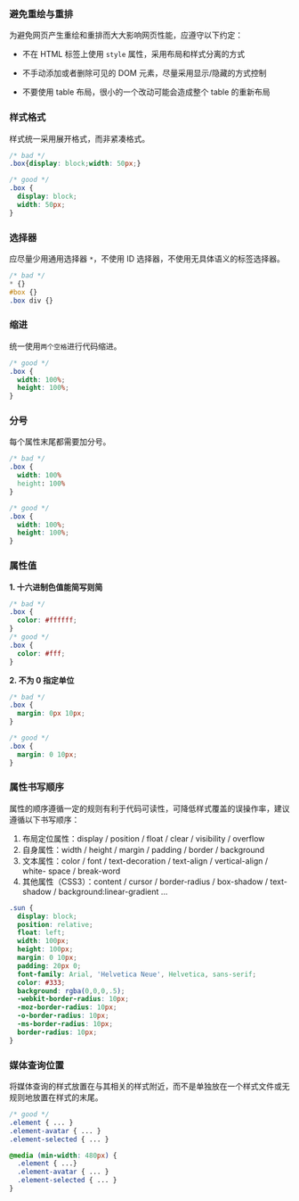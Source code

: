 ### 避免重绘与重排
为避免网页产生重绘和重排而大大影响网页性能，应遵守以下约定：

- 不在 HTML 标签上使用 `style` 属性，采用布局和样式分离的方式

- 不手动添加或者删除可见的 DOM 元素，尽量采用显示/隐藏的方式控制

- 不要使用 table 布局，很小的一个改动可能会造成整个 table 的重新布局

### 样式格式
样式统一采用展开格式，而非紧凑格式。

```css
/* bad */
.box{display: block;width: 50px;}

/* good */
.box {
  display: block;
  width: 50px;
}
```

### 选择器
应尽量少用通用选择器 `*`，不使用 ID 选择器，不使用无具体语义的标签选择器。

```css
/* bad */
* {}
#box {}
.box div {}
```

### 缩进
统一使用`两个空格`进行代码缩进。

```css
/* good */
.box {
  width: 100%;
  height: 100%;
}
```

### 分号
每个属性末尾都需要加分号。

```css
/* bad */
.box {
  width: 100%
  height: 100%
}

/* good */
.box {
  width: 100%;
  height: 100%;
}
```

### 属性值
**1. 十六进制色值能简写则简**

```css
/* bad */
.box {
  color: #ffffff;
}
/* good */
.box {
  color: #fff;
}
```

**2. 不为 0 指定单位**

```css
/* bad */
.box {
  margin: 0px 10px;
}

/* good */
.box {
  margin: 0 10px;
}
```

### 属性书写顺序
属性的顺序遵循一定的规则有利于代码可读性，可降低样式覆盖的误操作率，建议遵循以下书写顺序：

1. 布局定位属性：display / position / float / clear / visibility / overflow
2. 自身属性：width / height / margin / padding / border / background
3. 文本属性：color / font / text-decoration / text-align / vertical-align / white- space / break-word
4. 其他属性（CSS3）：content / cursor / border-radius / box-shadow / text-shadow / background:linear-gradient …

```css
.sun {
  display: block;
  position: relative;
  float: left;
  width: 100px;
  height: 100px;
  margin: 0 10px;
  padding: 20px 0;
  font-family: Arial, 'Helvetica Neue', Helvetica, sans-serif;
  color: #333;
  background: rgba(0,0,0,.5);
  -webkit-border-radius: 10px;
  -moz-border-radius: 10px;
  -o-border-radius: 10px;
  -ms-border-radius: 10px;
  border-radius: 10px;
}
```

### 媒体查询位置
将媒体查询的样式放置在与其相关的样式附近，而不是单独放在一个样式文件或无规则地放置在样式的末尾。

```css
/* good */
.element { ... }
.element-avatar { ... }
.element-selected { ... }

@media (min-width: 480px) {
  .element { ...}
  .element-avatar { ... }
  .element-selected { ... }
}
```